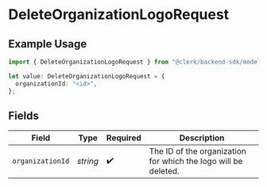 # DeleteOrganizationLogoRequest

## Example Usage

```typescript
import { DeleteOrganizationLogoRequest } from "@clerk/backend-sdk/models/operations";

let value: DeleteOrganizationLogoRequest = {
  organizationId: "<id>",
};
```

## Fields

| Field                                                          | Type                                                           | Required                                                       | Description                                                    |
| -------------------------------------------------------------- | -------------------------------------------------------------- | -------------------------------------------------------------- | -------------------------------------------------------------- |
| `organizationId`                                               | *string*                                                       | :heavy_check_mark:                                             | The ID of the organization for which the logo will be deleted. |